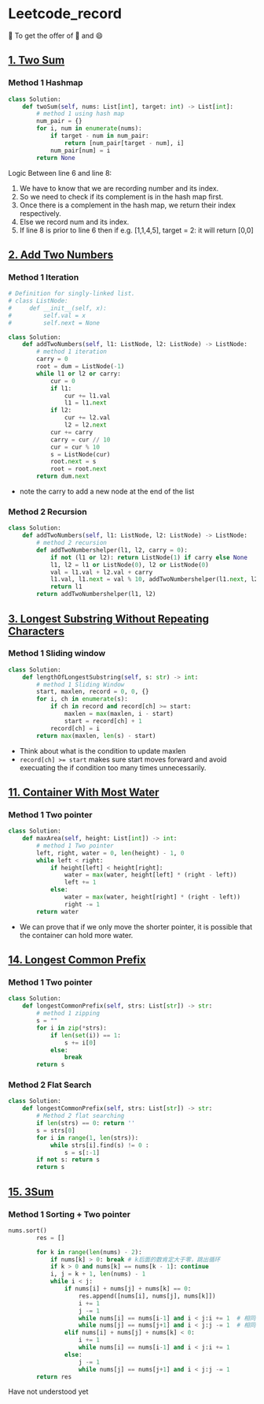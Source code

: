 # Leetcode_record
:facepunch: To get the offer of :penguin: and :smile:

## [1. Two Sum](https://leetcode-cn.com/problems/two-sum/)

### Method 1 Hashmap
```python
class Solution:
    def twoSum(self, nums: List[int], target: int) -> List[int]:
        # method 1 using hash map
        num_pair = {}
        for i, num in enumerate(nums):
            if target - num in num_pair:
                return [num_pair[target - num], i]
            num_pair[num] = i       
        return None
```
Logic Between line 6 and line 8:

1. We have to know that we are recording number and its index.
2. So we need to check if its complement is in the hash map first.
3. Once there is a complement in the hash map, we return their index respectively.
4. Else we record num and its index.
5. If line 8 is prior to line 6 then if e.g. [1,1,4,5], target = 2:
		it will return [0,0]

## [2. Add Two Numbers](https://leetcode.com/problems/add-two-numbers/)

### Method 1 Iteration
```python
# Definition for singly-linked list.
# class ListNode:
#     def __init__(self, x):
#         self.val = x
#         self.next = None

class Solution:
    def addTwoNumbers(self, l1: ListNode, l2: ListNode) -> ListNode:
        # method 1 iteration
        carry = 0
        root = dum = ListNode(-1) 
        while l1 or l2 or carry:
            cur = 0
            if l1:
                cur += l1.val
                l1 = l1.next
            if l2:
                cur += l2.val
                l2 = l2.next
            cur += carry
            carry = cur // 10
            cur = cur % 10
            s = ListNode(cur)
            root.next = s
            root = root.next
        return dum.next
```
- note the carry to add a new node at the end of the list

### Method 2 Recursion
```python
class Solution:
    def addTwoNumbers(self, l1: ListNode, l2: ListNode) -> ListNode:
        # method 2 recursion
        def addTwoNumbershelper(l1, l2, carry = 0):
            if not (l1 or l2): return ListNode(1) if carry else None
            l1, l2 = l1 or ListNode(0), l2 or ListNode(0)
            val = l1.val + l2.val + carry
            l1.val, l1.next = val % 10, addTwoNumbershelper(l1.next, l2.next, val > 9)
            return l1
        return addTwoNumbershelper(l1, l2)
```

## [3. Longest Substring Without Repeating Characters](https://leetcode-cn.com/problems/longest-substring-without-repeating-characters/)

### Method 1 Sliding window
```python
class Solution:
    def lengthOfLongestSubstring(self, s: str) -> int:
        # method 1 Sliding Window
        start, maxlen, record = 0, 0, {}
        for i, ch in enumerate(s):
            if ch in record and record[ch] >= start:
                maxlen = max(maxlen, i - start)
                start = record[ch] + 1
            record[ch] = i
        return max(maxlen, len(s) - start)
```
- Think about what is the condition to update maxlen
- ```record[ch] >= start``` makes sure start moves forward and avoid execuating the if condition too many times unnecessarily.

## [11. Container With Most Water](https://leetcode-cn.com/problems/container-with-most-water/)

### Method 1 Two pointer
```python
class Solution:
    def maxArea(self, height: List[int]) -> int:
    	# method 1 Two pointer
        left, right, water = 0, len(height) - 1, 0
        while left < right:
            if height[left] < height[right]:
                water = max(water, height[left] * (right - left))
                left += 1
            else:
                water = max(water, height[right] * (right - left))
                right -= 1
        return water
```
- We can prove that if we only move the shorter pointer, it is possible that the container can hold more water.

## [14. Longest Common Prefix](https://leetcode-cn.com/problems/longest-common-prefix/)

### Method 1 Two pointer
```python
class Solution:
    def longestCommonPrefix(self, strs: List[str]) -> str:
        # method 1 zipping
        s = ""
        for i in zip(*strs):
            if len(set(i)) == 1:
                s += i[0]
            else:
                break           
        return s 
```

### Method 2 Flat Search
```python
class Solution:
    def longestCommonPrefix(self, strs: List[str]) -> str:
        # Method 2 flat searching
        if len(strs) == 0: return ''
        s = strs[0]
        for i in range(1, len(strs)):
            while strs[i].find(s) != 0 :
                s = s[:-1]
		if not s: return s
        return s
```

## [15. 3Sum](https://leetcode-cn.com/problems/3sum/)

### Method 1 Sorting + Two pointer
```python
nums.sort()
        res = []

        for k in range(len(nums) - 2):
            if nums[k] > 0: break # k后面的数肯定大于零，跳出循环
            if k > 0 and nums[k] == nums[k - 1]: continue 
            i, j = k + 1, len(nums) - 1
            while i < j:
                if nums[i] + nums[j] + nums[k] == 0:
                    res.append([nums[i], nums[j], nums[k]])
                    i += 1
                    j -= 1
                    while nums[i] == nums[i-1] and i < j:i += 1  # 相同的数跳过
                    while nums[j] == nums[j+1] and i < j:j -= 1  # 相同的数跳过
                elif nums[i] + nums[j] + nums[k] < 0:
                    i += 1
                    while nums[i] == nums[i-1] and i < j:i += 1 
                else:
                    j -= 1
                    while nums[j] == nums[j+1] and i < j:j -= 1
        return res
```
Have not understood yet
